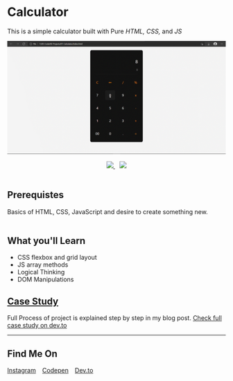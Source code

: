 # Calculator 
This is a simple calculator built with Pure *HTML,* *CSS,* and *JS*

![Output Snip](./assets/output.gif "This will be the final output")


<p align="center">
      <a href="https://codesandbox.io/s/6d21h" target="_blank">
          <img src="https://github.com/karan-kmr/assets/blob/master/edit-btn.svg" width="180"  height="auto">
    </a> &ensp;
      <a href="https://karan-kmr.github.io/Simple-Calculator/" target="_blank">
      <img src="https://github.com/karan-kmr/assets/blob/master/demo-btn.svg" width="180"  height="auto">
    </a></br>
</br>
</p>


## Prerequistes

<p>
Basics of HTML, CSS, JavaScript and desire to create something new.
</br>
</br>
</p>

## What you'll Learn

* CSS flexbox and grid layout
* JS array methods
* Logical Thinking
* DOM Manipulations


## [Case Study](https://dev.to/karankmr/create-a-simple-calculator-using-vanilla-javascript-step-by-step-2fpa)

Full Process of project is explained step by step in my blog post. [Check full case study on dev.to](https://dev.to/karankmr/create-a-simple-calculator-using-vanilla-javascript-step-by-step-2fpa)

---


##  Find Me On


<p>
<a href="https://www.instagram.com/karancodes/">Instagram</a> &ensp;
<a href="https://codepen.io/karan-kmr">Codepen</a> &ensp;
<a href="https://dev.to/karankmr">Dev.to</a> &ensp;
</p>

